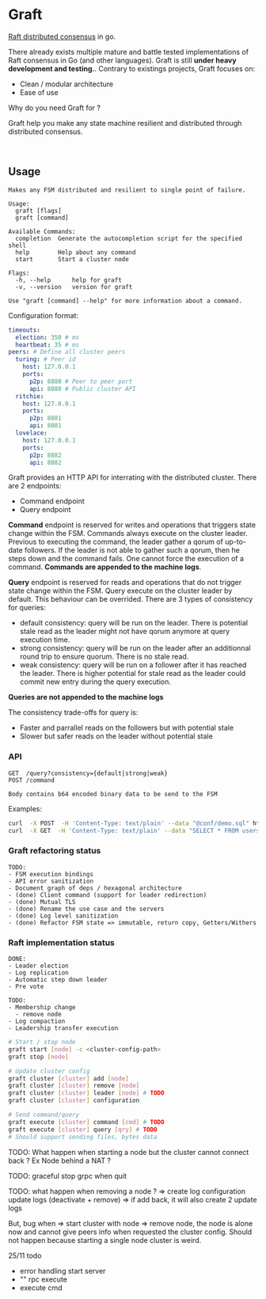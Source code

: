 # Graft

[Raft distributed consensus](https://raft.github.io/raft.pdf) in go.

There already exists multiple mature and battle tested implementations of Raft consensus in Go (and other languages).
Graft is still **under heavy development and testing.**. Contrary to existings projects, Graft focuses on:
- Clean / modular architecture
- Ease of use

Why do you need Graft for ?

Graft help you make any state machine resilient and distributed through distributed consensus.

<br />

## Usage

```
Makes any FSM distributed and resilient to single point of failure.

Usage:
  graft [flags]
  graft [command]

Available Commands:
  completion  Generate the autocompletion script for the specified shell
  help        Help about any command
  start       Start a cluster node

Flags:
  -h, --help      help for graft
  -v, --version   version for graft

Use "graft [command] --help" for more information about a command.
```

Configuration format:
```yaml
timeouts:
  election: 350 # ms
  heartbeat: 35 # ms
peers: # Define all cluster peers
  turing: # Peer id
    host: 127.0.0.1
    ports:
      p2p: 8880 # Peer to peer port
      api: 8080 # Public cluster API
  ritchie:
    host: 127.0.0.1
    ports:
      p2p: 8881
      api: 8081
  lovelace:
    host: 127.0.0.1
    ports:
      p2p: 8882
      api: 8082
```

Graft provides an HTTP API for interrating with the distributed cluster. There are 2 endpoints:
- Command endpoint
- Query endpoint

**Command** endpoint is reserved for writes and operations that triggers state change within the FSM. Commands always execute on the cluster leader.
Previous to executing the command, the leader gather a qorum of up-to-date followers. If the leader is not able to gather such a qorum, then he steps down and the command fails. One cannot force the execution of a command.
**Commands are appended to the machine logs**.


**Query** endpoint is reserved for reads and operations that do not trigger state change within the FSM. Query execute on the cluster leader by default.
This behaviour can be overrided. There are 3 types of consistency for queries:
- default consistency: query will be run on the leader. There is potential stale read as the leader might not have qorum anymore at query execution time.
- strong consistency: query will be run on the leader after an additionnal round trip to ensure quorum. There is no stale read.
- weak consistency: query will be run on a follower after it has reached the leader. There is higher potential for stale read as the leader could commit new entry during the query execution.

**Queries are not appended to the machine logs**

The consistency trade-offs for query is:
- Faster and parrallel reads on the followers but with potential stale
- Slower but safer reads on the leader without potential stale

### API
```
GET  /query?consistency={default|strong|weak}
POST /command

Body contains b64 encoded binary data to be send to the FSM
```

Examples:
```sh
curl  -X POST  -H 'Content-Type: text/plain' --data "@conf/demo.sql" http://localhost:8080/command/
curl  -X GET  -H 'Content-Type: text/plain' --data "SELECT * FROM users;" http://localhost:8080/query/
```


### Graft refactoring status

```
TODO:
- FSM execution bindings
- API error sanitization
- Document graph of deps / hexagonal architecture
- (done) Client command (support for leader redirection)
- (done) Mutual TLS
- (done) Rename the use case and the servers
- (done) Log level sanitization
- (done) Refactor FSM state => immutable, return copy, Getters/Withers
```

### Raft implementation status

```
DONE:
- Leader election
- Log replication
- Automatic step down leader
- Pre vote

TODO:
- Membership change
  - remove node
- Log compaction
- Leadership transfer execution

```

```sh
# Start / stop node
graft start [node] -c <cluster-config-path>
graft stop [node]

# Update cluster config
graft cluster [cluster] add [node]
graft cluster [cluster] remove [node]
graft cluster [cluster] leader [node] # TODO
graft cluster [cluster] configuration

# Send command/query
graft execute [cluster] command [cmd] # TODO
graft execute [cluster] query [qry] # TODO
# Should support sending files, bytes data
```
TODO:
What happen when starting a node but the cluster cannot connect back ? Ex Node behind a NAT ?


TODO:
graceful stop grpc when quit

TODO:
what happen when removing a node ?
=> create log configuration update logs (deactivate + remove)
=> if add back, it will also create 2 update logs

But, bug when
=> start cluster with node
=> remove node, the node is alone now and cannot give peers info when
   requested the cluster config. Should not happen because starting a single
   node cluster is weird.

  25/11
  todo
  - error handling start server
  - "" rpc execute
  - execute cmd
